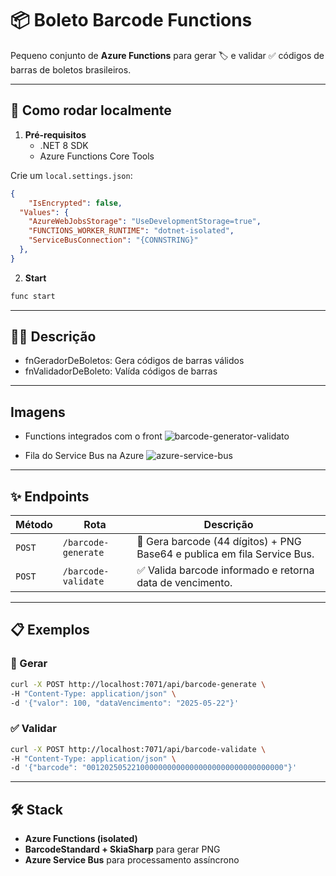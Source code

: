 # 📦 Boleto Barcode Functions

Pequeno conjunto de **Azure Functions** para gerar 🏷️ e validar ✅ códigos de barras de boletos brasileiros.

---

## 🚀 Como rodar localmente

1. **Pré-requisitos**  
   - .NET 8 SDK  
   - Azure Functions Core Tools

Crie um `local.settings.json`:

```json
{
    "IsEncrypted": false,
  "Values": {
    "AzureWebJobsStorage": "UseDevelopmentStorage=true",
    "FUNCTIONS_WORKER_RUNTIME": "dotnet-isolated",
    "ServiceBusConnection": "{CONNSTRING}"
  },
}
```

2. **Start**

```bash
func start
```

---
## 👨‍💻 Descrição

- fnGeradorDeBoletos: Gera códigos de barras válidos
- fnValidadorDeBoleto: Valída códigos de barras

---
## Imagens

- Functions integrados com o front
![barcode-generator-validato](https://github.com/user-attachments/assets/f3d486b6-7d84-46de-bd01-76211d594c04)

- Fila do Service Bus na Azure
![azure-service-bus](https://github.com/user-attachments/assets/55dd354e-9647-4aa4-83db-daffa8e41f9f)

---


## ✨ Endpoints

| Método | Rota | Descrição |
| ------ | ---- | --------- |
| `POST` | `/barcode-generate` | 🔄 Gera barcode (44 dígitos) + PNG Base64 e publica em fila Service Bus. |
| `POST` | `/barcode-validate` | ✅ Valida barcode informado e retorna data de vencimento. |

---

## 📋 Exemplos

### 🔄 Gerar

```bash
curl -X POST http://localhost:7071/api/barcode-generate \
-H "Content-Type: application/json" \
-d '{"valor": 100, "dataVencimento": "2025-05-22"}'
```

### ✅ Validar

```bash
curl -X POST http://localhost:7071/api/barcode-validate \
-H "Content-Type: application/json" \
-d '{"barcode": "00120250522100000000000000000000000000000000"}'
```

---

## 🛠️ Stack

- **Azure Functions (isolated)**  
- **BarcodeStandard + SkiaSharp** para gerar PNG  
- **Azure Service Bus** para processamento assíncrono  

